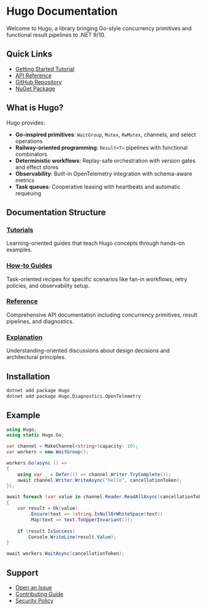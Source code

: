 # Hugo Documentation

Welcome to Hugo, a library bringing Go-style concurrency primitives and functional result pipelines to .NET 9/10.

## Quick Links

- [Getting Started Tutorial](docs/tutorials/getting-started.md)
- [API Reference](api/index.md)
- [GitHub Repository](https://github.com/df49b9cd/Hugo)
- [NuGet Package](https://www.nuget.org/packages/Hugo)

## What is Hugo?

Hugo provides:

- **Go-inspired primitives**: `WaitGroup`, `Mutex`, `RwMutex`, channels, and select operations
- **Railway-oriented programming**: `Result<T>` pipelines with functional combinators
- **Deterministic workflows**: Replay-safe orchestration with version gates and effect stores
- **Observability**: Built-in OpenTelemetry integration with schema-aware metrics
- **Task queues**: Cooperative leasing with heartbeats and automatic requeuing

## Documentation Structure

### [Tutorials](docs/index.md#tutorials)

Learning-oriented guides that teach Hugo concepts through hands-on examples.

### [How-to Guides](docs/index.md#how-to-guides)

Task-oriented recipes for specific scenarios like fan-in workflows, retry policies, and observability setup.

### [Reference](docs/index.md#reference)

Comprehensive API documentation including concurrency primitives, result pipelines, and diagnostics.

### [Explanation](docs/index.md#explanation)

Understanding-oriented discussions about design decisions and architectural principles.

## Installation

```bash
dotnet add package Hugo
dotnet add package Hugo.Diagnostics.OpenTelemetry
```

## Example

```csharp
using Hugo;
using static Hugo.Go;

var channel = MakeChannel<string>(capacity: 10);
var workers = new WaitGroup();

workers.Go(async () =>
{
    using var _ = Defer(() => channel.Writer.TryComplete());
    await channel.Writer.WriteAsync("hello", cancellationToken);
});

await foreach (var value in channel.Reader.ReadAllAsync(cancellationToken))
{
    var result = Ok(value)
        .Ensure(text => !string.IsNullOrWhiteSpace(text))
        .Map(text => text.ToUpperInvariant());
        
    if (result.IsSuccess)
        Console.WriteLine(result.Value);
}

await workers.WaitAsync(cancellationToken);
```

## Support

- [Open an Issue](https://github.com/df49b9cd/Hugo/issues)
- [Contributing Guide](https://github.com/df49b9cd/Hugo/blob/main/CONTRIBUTING.md)
- [Security Policy](https://github.com/df49b9cd/Hugo/blob/main/SECURITY.md)

